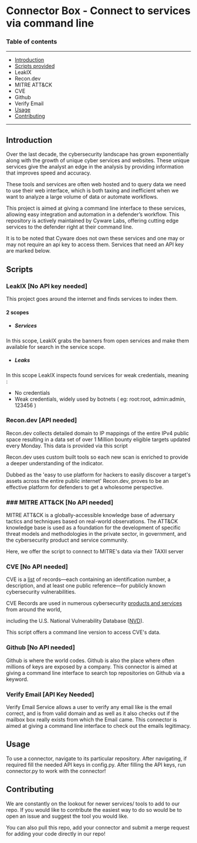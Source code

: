 
#  Connector Box - Connect to services via command line
### Table of contents

------------
- [Introduction](#Introduction)
- [Scripts provided](#Scripts)
- LeakIX
- Recon.dev
- MITRE ATT&CK
- CVE
- Github
- Verify Email
- [Usage](#Usage)
- [Contributing](#Contributing)
------------
## Introduction

Over the last decade, the cybersecurity landscape has grown exponentially along with the growth of unique cyber services and websites. These unique services give the analyst an edge in the analysis by providing information that improves speed and accuracy.

These tools and services are often web hosted and to query data we need to use their web interface, which is both taxing and inefficient when we want to analyze a large volume of data or automate workflows.

This project is aimed at giving a command line interface to these services, allowing easy integration and automation in a defender’s workflow. This repository is actively maintained by Cyware Labs, offering cutting edge services to the defender right at their command line.

It is to be noted that Cyware does not own these services and one may or may not require an api key to access them. Services that need an API key are marked below.

## Scripts
### LeakIX [No API key needed]

This project goes around the internet and finds services to index them.

#### 2 scopes
- ##### Services
In this scope, LeakIX grabs the banners from open services and make them available for search in the service scope.

- ##### Leaks
In this scope LeakIX inspects found services for weak credentials, meaning :

- No credentials
- Weak credentials, widely used by botnets ( eg: root:root, admin:admin, 123456 )

### Recon.dev [API needed]

Recon.dev collects detailed domain to IP mappings of the entire IPv4 public space resulting in a data set of over 1 Million bounty eligible targets updated every Monday. This data is provided via this script

Recon.dev uses custom built tools so each new scan is enriched to provide a deeper understanding of the indicator.

Dubbed as the 'easy to use platform for hackers to easily discover a target's assets across the entire public internet' Recon.dev, proves to be an effective platform for defenders to get a wholesome perspective.

### ### MITRE ATT&CK [No API needed]
MITRE ATT&CK is a globally-accessible knowledge base of adversary tactics and techniques based on real-world observations. The ATT&CK knowledge base is used as a foundation for the development of specific threat models and methodologies in the private sector, in government, and the cybersecurity product and service community.

Here, we offer the script to connect to MITRE's data via their TAXII server

### CVE [No API needed]
CVE is a [list](https://cve.mitre.org/cve/) of records—each containing an identification number, a description, and at least one public reference—for publicly known cybersecurity vulnerabilities.

CVE Records are used in numerous cybersecurity [products and services](https://cve.mitre.org/about/faqs.html#what_types_of_products_use_cve) from around the world,

including the U.S. National Vulnerability Database ([NVD](https://cve.mitre.org/about/cve_and_nvd_relationship.html)).

This script offers a command line version to access CVE's data.

### Github [No API needed]

Github is where the world codes. Github is also the place where often millions of keys are exposed by a company. This connector is aimed at giving a command line interface to search top repositories on Github via a keyword.

### Verify Email [API Key Needed]

Verify Email Service allows a user to verify any email like is the email correct, and is from valid domain and as well as it also checks out if the mailbox box really exists from which the Email came. This connector is aimed at giving a command line interface to check out the emails legitimacy.

## Usage

To use a connector, navigate to its particular repository. After navigating, if required fill the needed API keys in config.py. After filling the API keys, run connector.py to work with the connector!

## Contributing

We are constantly on the lookout for newer services/ tools to add to our repo. If you would like to contribute the easiest way to do so would be to open an issue and suggest the tool you would like.

You can also pull this repo, add your connector and submit a merge request for adding your code directly in our repo!
